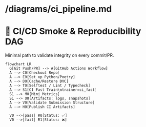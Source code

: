 # /diagrams/ci_pipeline.md

# 🤖 CI/CD Smoke & Reproducibility DAG

Minimal path to validate integrity on every commit/PR.

```mermaid
flowchart LR
  G[Git Push/PR] --> A[GitHub Actions Workflow]
  A --> C0[Checkout Repo]
  A --> E0[Set up Python/Poetry]
  A --> D0[Cache/Restore DVC]
  A --> T0[Selftest / Lint / Typecheck]
  A --> S1[CI Fast Train\ntrainer=ci_fast]
  S1 --> M0[Mini Metrics]
  S1 --> O0[Artifacts: logs, snapshots]
  A --> V0[Validate Submission Structure]
  A --> H0[Publish CI Artifacts]

  V0 -->|pass| R0[Status: ✅]
  V0 -->|fail| R1[Status: ❌]
